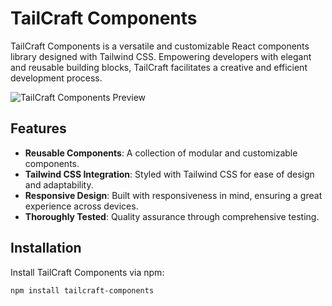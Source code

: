# TailCraft Components

TailCraft Components is a versatile and customizable React components library designed with Tailwind CSS. Empowering developers with elegant and reusable building blocks, TailCraft facilitates a creative and efficient development process.

![TailCraft Components Preview](preview.png) <!-- You can include an image showcasing your components -->

## Features

- **Reusable Components**: A collection of modular and customizable components.
- **Tailwind CSS Integration**: Styled with Tailwind CSS for ease of design and adaptability.
- **Responsive Design**: Built with responsiveness in mind, ensuring a great experience across devices.
- **Thoroughly Tested**: Quality assurance through comprehensive testing.

## Installation

Install TailCraft Components via npm:

```bash
npm install tailcraft-components
